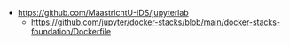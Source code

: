    * https://github.com/MaastrichtU-IDS/jupyterlab
      * https://github.com/jupyter/docker-stacks/blob/main/docker-stacks-foundation/Dockerfile